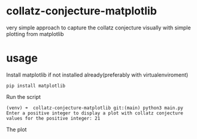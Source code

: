 # collatz-conjecture-matplotlib
very simple approach to capture the collatz conjecture visually with simple plotting from matplotlib
# usage
Install matplotlib if not installed already(preferably with virtualenviroment)
```
pip install matplotlib
```
Run the script
```
(venv) ➜  collatz-conjecture-matplotlib git:(main) python3 main.py 
Enter a positive integer to display a plot with collatz conjecture values for the positive integer: 21
```
The plot

